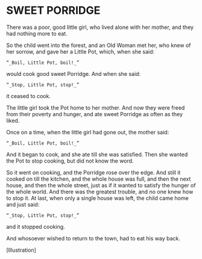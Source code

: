# SWEET PORRIDGE


There was a poor, good little girl, who lived alone with her mother,
and they had nothing more to eat.

So the child went into the forest, and an Old Woman met her, who knew
of her sorrow, and gave her a Little Pot, which, when she said:

    “_Boil, Little Pot, boil!_”

would cook good sweet Porridge. And when she said:

    “_Stop, Little Pot, stop!_”

it ceased to cook.

The little girl took the Pot home to her mother. And now they were
freed from their poverty and hunger, and ate sweet Porridge as often as
they liked.

Once on a time, when the little girl had gone out, the mother said:

    “_Boil, Little Pot, boil!_”

And it began to cook, and she ate till she was satisfied. Then she
wanted the Pot to stop cooking, but did not know the word.

So it went on cooking, and the Porridge rose over the edge. And still
it cooked on till the kitchen, and the whole house was full, and then
the next house, and then the whole street, just as if it wanted to
satisfy the hunger of the whole world. And there was the greatest
trouble, and no one knew how to stop it. At last, when only a single
house was left, the child came home and just said:

    “_Stop, Little Pot, stop!_”

and it stopped cooking.

And whosoever wished to return to the town, had to eat his way back.




[Illustration]

